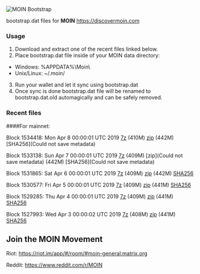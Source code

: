 ![MOIN Bootstrap](https://i.imgur.com/KjM1jMp.jpg)

bootstrap.dat files for **MOIN** https://discovermoin.com

### Usage

1. Download and extract one of the recent files linked below.
2. Place bootstrap.dat file inside of your MOIN data directory:
 - Windows: %APPDATA%\Moin\
 - Unix/Linux: ~/.moin/
3. Run your wallet and let it sync using bootstrap.dat
4. Once sync is done bootstrap.dat file will be renamed to bootstrap.dat.old automagically and can be safely removed.


### Recent files

####For mainnet:

Block 1534418: Mon Apr  8 00:00:01 UTC 2019 [7z]() (410M) [zip]() (442M) [SHA256](Could not save metadata)

Block 1533138: Sun Apr  7 00:00:01 UTC 2019 [7z]() (409M) [zip](Could not save metadata) (442M) [SHA256](Could not save metadata)

Block 1531865: Sat Apr  6 00:00:01 UTC 2019 [7z](https://transfer.sh/spOmx/bootstrap.dat.20190406.7z) (409M) [zip](https://transfer.sh/xvo9A/bootstrap.dat.20190406.zip) (442M) [SHA256](https://transfer.sh/Fb8p9/sha256.txt)

Block 1530577: Fri Apr  5 00:00:01 UTC 2019 [7z](https://transfer.sh/Gqsa1/bootstrap.dat.20190405.7z) (409M) [zip](https://transfer.sh/n7egn/bootstrap.dat.20190405.zip) (441M) [SHA256](https://transfer.sh/O75SZ/sha256.txt)

Block 1529285: Thu Apr  4 00:00:01 UTC 2019 [7z](https://transfer.sh/7lZVY/bootstrap.dat.20190404.7z) (409M) [zip](https://transfer.sh/AYM5Q/bootstrap.dat.20190404.zip) (441M) [SHA256](https://transfer.sh/YtDF/sha256.txt)

Block 1527993: Wed Apr  3 00:00:02 UTC 2019 [7z](https://transfer.sh/5MRsW/bootstrap.dat.20190403.7z) (408M) [zip](https://transfer.sh/RX5N3/bootstrap.dat.20190403.zip) (441M) [SHA256](https://transfer.sh/BvWOT/sha256.txt)

## Join the MOIN Movement

Riot: https://riot.im/app/#/room/#moin-general:matrix.org

Reddit: https://www.reddit.com/r/MOIN
